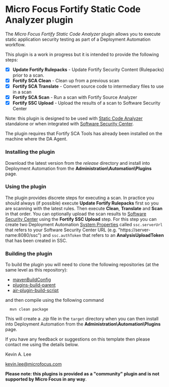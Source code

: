 # Micro Focus Fortify Static Code Analyzer plugin

The _Micro Focus Fortify Static Code Analyzer_ plugin allows you to execute static application security 
testing as part of a Deployment Automation workflow.

This plugin is a work in progress but it is intended to provide the following steps:

* [x] **Update Fortify Rulepacks** - Update Fortify Security Content (Rulepacks) prior to a scan.
* [x] **Fortify SCA Clean** - Clean up from a previous scan
* [x] **Fortify SCA Translate** - Convert source code to intermediary files to use in a scan
* [x] **Fortify SCA Scan** - Run a scan with Fortify Source Analyzer
* [x] **Fortify SSC Upload** - Upload the results of a scan to Software Security Center  

Note: this plugin is designed to be used with [Static Code Analyzer](https://www.microfocus.com/en-us/products/static-code-analysis-sast/overview) 
standalone or when integrated with [Software Security Center](https://www.microfocus.com/en-us/products/software-security-assurance-sdlc/overview).

The plugin requires that Fortify SCA Tools has already been installed on the machine where the DA Agent.
 
### Installing the plugin
 
Download the latest version from the _release_ directory and install into Deployment Automation from the 
**Administration\Automation\Plugins** page.

### Using the plugin

The plugin provides discrete steps for executing a scan. In practice you should always (if possible) execute 
**Update Fortify Rulepacks** first so you are scanning with the latest rules. Then execute **Clean**, **Translate**
and **Scan** in that order. You can optionally upload the scan results to [Software Security Center](https://www.microfocus.com/en-us/products/software-security-assurance-sdlc/overview)
using the **Fortify SSC Upload** step. For this step you can create two Deployment Automation 
[System Properties](http://help.serena.com/doc_center/sra/ver6_3/sda_help/sra_adm_sys_properties.html)
called `ssc.serverUrl` that refers to your Software Security Center URL (e.g. "https://server-name:8080/ssc") and
 `ssc.authToken` that refers to an **AnalysisUploadToken** that has been created in SSC.

### Building the plugin

To build the plugin you will need to clone the following repositories (at the same level as this repository):

 - [mavenBuildConfig](https://github.com/sda-community-plugins/mavenBuildConfig)
 - [plugins-build-parent](https://github.com/sda-community-plugins/plugins-build-parent)
 - [air-plugin-build-script](https://github.com/sda-community-plugins/air-plugin-build-script)
 
 and then compile using the following command
 ```
   mvn clean package
 ```  

This will create a _.zip_ file in the `target` directory when you can then install into Deployment Automation
from the **Administration\Automation\Plugins** page.

If you have any feedback or suggestions on this template then please contact me using the details below.

Kevin A. Lee

kevin.lee@microfocus.com

**Please note: this plugins is provided as a "community" plugin and is not supported by Micro Focus in any way**.

